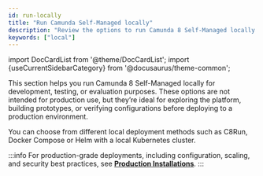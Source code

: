 ```yaml
---
id: run-locally
title: "Run Camunda Self-Managed locally"
description: "Review the options to run Camunda 8 Self-Managed locally."
keywords: ["local"]
---
```


import DocCardList from '@theme/DocCardList';
import {useCurrentSidebarCategory} from '@docusaurus/theme-common';

This section helps you run Camunda 8 Self-Managed locally for development, testing, or evaluation purposes. These options are not intended for production use, but they’re ideal for exploring the platform, building prototypes, or verifying configurations before deploying to a production environment.

You can choose from different local deployment methods such as C8Run, Docker Compose or Helm with a local Kubernetes cluster.

:::info
For production-grade deployments, including configuration, scaling, and security best practices, see [**Production Installations**](../setup/overview.md).
:::

<DocCardList queryString items={useCurrentSidebarCategory().items}/>
